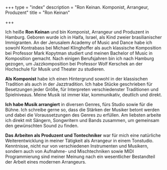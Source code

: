 +++
type = "index"
description = "Ron Keinan. Komponist, Arrangeur, Produzent"
title = "Ron Keinan"

+++
<p>Ich heiße <strong>Ron Keinan</strong> und bin Komponist, Arrangeur und Produzent in Hamburg. Geboren wurde ich in Haifa, Israel, als Kind zweier brasilianischer Immigranten. An der Jerusalem Academy of Music and Dance habe ich sowohl Kontrabass bei Michael Klinghoffer als auch klassische Komposition bei Professor Mark Kopytman studiert und meinen Bachelor of Music in Komposition gemacht. Nach einigen Berufsjahren bin ich nach Hamburg gezogen, um Jazzkomposition bei Professor Wolf Kerschek an der Hochschule für Musik und Theater zu studieren.</p>  

<p id="composer"><strong>Als Komponist</strong> habe ich einen Hintergrund sowohl in der klassischen Tradition als auch in der Jazztradition. Ich habe Stücke geschrieben für Besetzungen jeder Größe, für Interpreten verschiedenster Traditionen und Spielniveaus. Meine Musik ist immer klar, kommunikativ, deutlich und direkt.</p> 

<p id="arranger"><strong>Ich habe Musik arrangiert</strong> in diversen Genres, fürs Studio sowie für die Bühne. Ich schreibe gerne so, dass die Stärken der Musiker betont werden und dabei die Voraussetzungen des Genres zu erfüllen. Am liebsten arbeite ich direkt mit Sängern, Songwritern und Bands zusammen, um  gemeinsam den gewünschten Sound zu finden.</p>  

<p id="producer"><strong>Das Arbeiten als Produzent und Tontechniker</strong> war für mich eine natürliche Weiterentwicklung in meiner Tätigkeit als Arrangeur in einem Tonstudio. Kenntnisse, nicht nur von verschiedenen Instrumenten und Musikern, sondern auch von Aufnahme- und Mischtechniken sowie MIDI Programmierung sind meiner Meinung nach ein wesentlicher Bestandteil der Arbeit eines modernen Arrangeurs.</p>  
